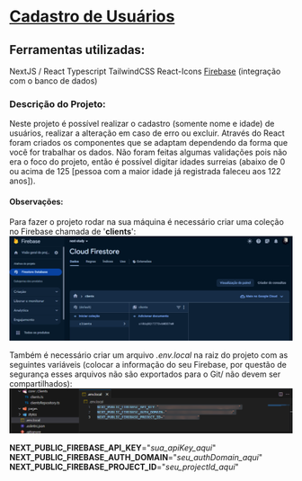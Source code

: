 # [Cadastro de Usuários]() 

## Ferramentas utilizadas: 
NextJS / React
Typescript
TailwindCSS
React-Icons
[Firebase](https://firebase.google.com/?hl=pt) (integração com o banco de dados)

### Descrição do Projeto:
Neste projeto é possível realizar o cadastro (somente nome e idade) de usuários, realizar a alteração em caso de erro ou excluir.
Através do React foram criados os componentes que se adaptam dependendo da forma que você for trabalhar os dados.
Não foram feitas algumas validações pois não era o foco do projeto, então é possível digitar idades surreias (abaixo de 0 ou acima de 125 [pessoa com a maior idade já registrada faleceu aos 122 anos]).

#### Observações:
Para fazer o projeto rodar na sua máquina é necessário criar uma coleção no Firebase chamada de '**clients**':
![Tela do Firebase](./public/firebase_exemplo.png "Tela do Firebase")

Também é necessário criar um arquivo *.env.local* na raiz do projeto com as seguintes variáveis (colocar a informação do seu Firebase, por questão de segurança esses arquivos não são exportados para o Git/ não devem ser compartilhados):
![Tela .env.local](./public/envlocal_exemplo.png "Tela .env.local")

**NEXT_PUBLIC_FIREBASE_API_KEY**="*sua_apiKey_aqui*"
**NEXT_PUBLIC_FIREBASE_AUTH_DOMAIN**="*seu_authDomain_aqui*"
**NEXT_PUBLIC_FIREBASE_PROJECT_ID**="*seu_projectId_aqui*"
